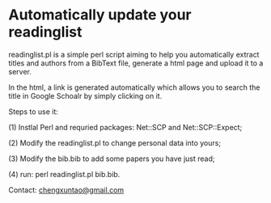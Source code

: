 Automatically update your readinglist
===============

readinglist.pl is a simple perl script aiming to help you automatically extract titles and authors from a BibText file, generate a html page and upload it to a server. 

In the html, a link is generated automatically which allows you to search the title in Google Schoalr by simply clicking on it. 

Steps to use it:

(1) Instlal Perl and requried packages: Net::SCP and Net::SCP::Expect;

(2) Modify the readinglist.pl to change personal data into yours;

(3) Modify the bib.bib to add some papers you have just read;

(4) run: perl readinglist.pl bib.bib.

Contact: chengxuntao@gmail.com
